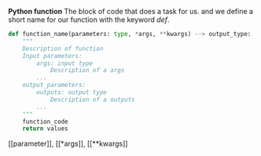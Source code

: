 **Python function**
The block of code that does a task for us. and we define a short name for our function with the keyword *def*.

```python
def function_name(parameters: type, *args, **kwargs) --> output_type:
	"""
	Description of function
	Input parameters:
		args: input type
			Description of a args
		...
	output_parameters:
		outputs: output type
			Description of a outputs
		...
	"""
	function_code
	return values
```
[[parameter]], [[*args]], [[**kwargs]]
